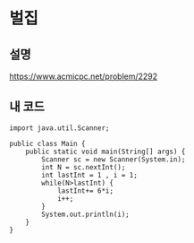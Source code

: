 # 벌집

## 설명
https://www.acmicpc.net/problem/2292

## 내 코드
```
import java.util.Scanner;

public class Main {
	public static void main(String[] args) {
		Scanner sc = new Scanner(System.in);
		int N = sc.nextInt();
		int lastInt = 1 , i = 1;
		while(N>lastInt) {
			lastInt+= 6*i;
			i++;
		}
		System.out.println(i);
	}
}
```
